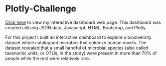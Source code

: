 # Plotly-Challenge

[Click here](https://tjjaramillo.github.io/Plotly-Challenge/) to view my interactive dashboard web page. This dashboard was created utilizing JSON data, Javascript, HTML, Bootstrap, and Plotly.

For this project I built an interactive dashboard to explore a biodiversity dataset which catalogued microbes that colonize human navels. The dataset revealed that a small handful of microbial species (also called taxonomic units, or OTUs, in the study) were present in more than 70% of people while the rest were relatively rare. 
